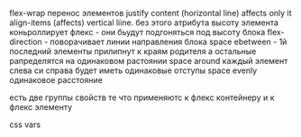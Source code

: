 flex-wrap перенос элементов
justify content  (horizontal line) affects only it
align-items (affects) vertical liine. без этого атрибута высоту элемента коньроллирует флекс - они бьудут подгоняться под высоту блока
flex-direction - поворачивает линии направления блока
	space ebetween - 1й  последний элементы прилипнут к  краям родителя а остальные рапределятся на одинаковом растоянии
	space around каждый элемент слева си  справа будет иметь одинаковые отступы
	space evenly одинаковое расстояние

есть две группы свойств те что применяютс   к флекс контейнеру и к флекс элементу

css vars